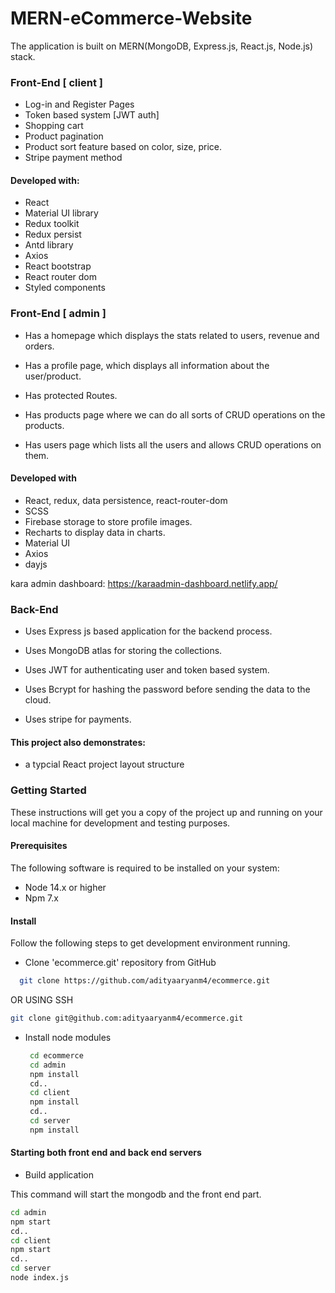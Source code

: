 # MERN-eCommerce-Website
The application is built on MERN(MongoDB, Express.js, React.js, Node.js) stack.

### Front-End [ client ]
* Log-in and Register Pages
* Token based system [JWT auth]
* Shopping cart
* Product pagination
* Product sort feature based on color, size, price.
* Stripe payment method
 
#### Developed with:
* React
* Material UI library
* Redux toolkit
* Redux persist
* Antd library
* Axios
* React bootstrap
* React router dom
* Styled components

### Front-End [ admin ]
* Has a homepage which displays the stats related to users, revenue and orders.

* Has a profile page, which displays all information about the user/product.

* Has protected Routes.

* Has products page where we can do all sorts of CRUD operations on the products.

* Has users page which lists all the users and allows CRUD operations on them. 


#### Developed with
* React, redux, data persistence, react-router-dom
* SCSS
* Firebase storage to store profile images.
* Recharts to display data in charts. 
* Material UI
* Axios
* dayjs

kara admin dashboard: https://karaadmin-dashboard.netlify.app/

### Back-End
* Uses Express js based application for the backend process.

* Uses MongoDB atlas for storing the collections.

* Uses JWT for authenticating user and token based system.

* Uses Bcrypt for hashing the password before sending the data to the cloud.

* Uses stripe for payments. 

#### This project also demonstrates:
* a typcial React project layout structure


### Getting Started
These instructions will get you a copy of the project up and running on your local machine for development and testing purposes.

#### Prerequisites
The following software is required to be installed on your system:

* Node 14.x or higher
* Npm 7.x

#### Install
Follow the following steps to get development environment running.
* Clone 'ecommerce.git' repository from GitHub

```bash
  git clone https://github.com/adityaaryanm4/ecommerce.git
  ```
  OR USING SSH
  
  ```bash
  git clone git@github.com:adityaaryanm4/ecommerce.git
  ```
* Install node modules

  ```bash
   cd ecommerce
   cd admin
   npm install
   cd..
   cd client
   npm install
   cd..
   cd server
   npm install
    ```
#### Starting both front end and back end servers
* Build application

This command will start the mongodb and the front end part.

```bash
cd admin
npm start
cd..
cd client
npm start
cd..
cd server
node index.js
```

